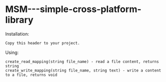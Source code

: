 # MSM---simple-cross-platform-library

Installation:

    Copy this header to your project.
  
Using:

    create_read_mapping(string file_name) - read a file content, returns string
    create_write_mapping(string file_name, string text) - write a content to a file, returns void
